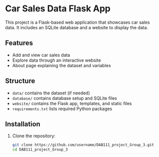 # Car Sales Data Flask App

This project is a Flask-based web application that showcases car sales data. It includes an SQLite database and a website to display the data.

## Features
- Add and view car sales data
- Explore data through an interactive website
- About page explaining the dataset and variables

## Structure
- `data/` contains the dataset (if needed)
- `database/` contains database setup and SQLite files
- `website/` contains the Flask app, templates, and static files
- `requirements.txt` lists required Python packages

## Installation
1. Clone the repository:
   ```bash
   git clone https://github.com/username/DAB111_project_Group_3.git
   cd DAB111_project_Group_3
